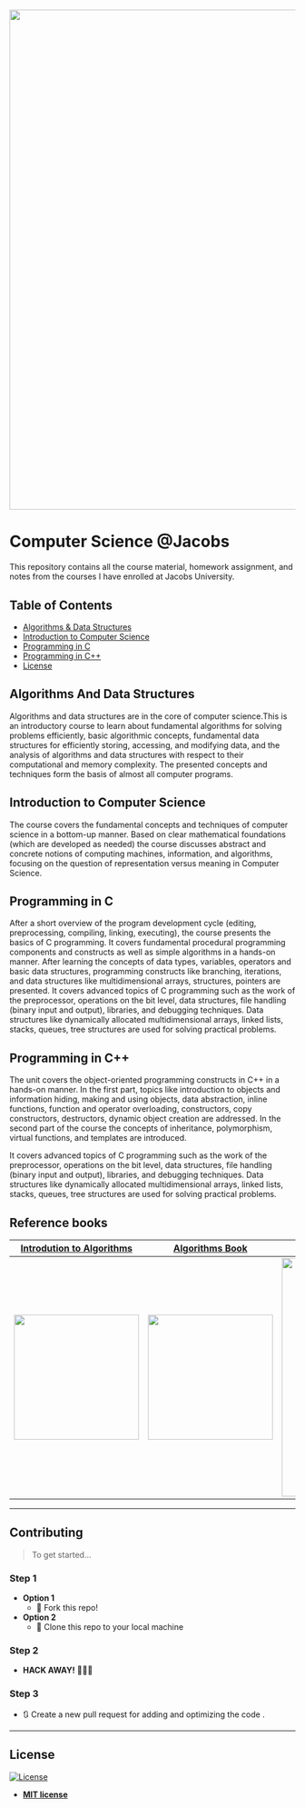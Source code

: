 # <img src="https://i.ibb.co/MPVGS2N/computer-Science.png"  width="880">
# Computer Science @Jacobs
This repository contains all the course material, homework assignment, and notes from the courses I have enrolled at Jacobs University.

## Table of Contents
* [Algorithms & Data Structures](#algorithms-and-data-structures)
* [Introduction to Computer Science](#introduction-to-computer-science)
* [Programming in C](#programming-in-c)
* [Programming in C++](#programming-in-c)
* [License](#license)

##  Algorithms And Data Structures
Algorithms and data structures are in the core of computer science.This is an introductory course to learn about fundamental algorithms for solving problems efficiently, basic algorithmic concepts, fundamental data structures for efficiently storing, accessing, and modifying data, and the analysis of algorithms and data structures with respect to their computational and memory complexity. The presented concepts and techniques form the basis of almost all computer programs.
##  Introduction to Computer Science
The course covers the fundamental concepts and techniques of computer science in a bottom-up manner. Based on clear mathematical foundations (which are developed as needed) the course discusses abstract and concrete notions of computing machines, information, and algorithms, focusing on the question of representation versus meaning in Computer Science.
##  Programming in C
After a short overview of the program development cycle (editing, preprocessing, compiling, linking, executing), the course presents the basics of C programming. It covers fundamental procedural programming components and constructs as well as simple algorithms in a hands-on manner. After learning the concepts of data types, variables, operators and basic data structures, programming constructs like branching, iterations, and data structures like multidimensional arrays, structures, pointers are presented.
It covers advanced topics of C programming such as the work of the preprocessor, operations on the bit level, data structures, file handling (binary input and output), libraries, and debugging techniques. Data structures like dynamically allocated multidimensional arrays, linked lists, stacks, queues, tree structures are used for solving practical problems.
##  Programming in C++
The unit covers the object-oriented programming constructs in C++ in a hands-on manner. In the first part, topics like introduction to objects and information hiding, making and using objects, data abstraction, inline functions, function and operator overloading, constructors, copy constructors, destructors, dynamic object creation are addressed. In the second part of the course the concepts of inheritance, polymorphism, virtual functions, and templates are introduced.

It covers advanced topics of C programming such as the work of the preprocessor, operations on the bit level, data structures, file handling (binary input and output), libraries, and debugging techniques. Data structures like dynamically allocated multidimensional arrays, linked lists, stacks, queues, tree structures are used for solving practical problems.

## Reference books

| <a href="https://ms.sapientia.ro/~kasa/Algorithms_3rd.pdf" target="_blank">**Introdution to Algorithms**</a> | <a href="https://www.amazon.com/Algorithms-4th-Robert-Sedgewick/dp/032157351X" target="_blank">**Algorithms Book**</a> | <a href="https://www.cs.usfca.edu/~galles/visualization/Algorithms.html" target="_blank">**Algorithms Visualization**</a> |
| :---: |:---:| :---:|
|<a href ="https://ms.sapientia.ro/~kasa/Algorithms_3rd.pdf"><img src="https://i.ibb.co/YPbDJ5h/Introdution-To-Algorithms.jpg"  width="220"></a>|<a href ="https://www.amazon.com/Algorithms-4th-Robert-Sedgewick/dp/032157351X"><img src="https://i.ibb.co/pZfF5dD/Algorithms.jpg"  width="220">|<a href ="https://www.cs.usfca.edu/~galles/visualization/Algorithms.html"><img src="https://media.giphy.com/media/mG7jGQf0dc8FOWqUMv/giphy.gif"  width="420"></a> |
---

## Contributing 
> To get started...
### Step 1
- **Option 1**
    - 🍴 Fork this repo!
- **Option 2**
    - 👯 Clone this repo to your local machine 
### Step 2
- **HACK AWAY!** 🔨🔨🔨
### Step 3
- 🔃 Create a new pull request for adding and optimizing the code .

---
## License
[![License](http://img.shields.io/:license-mit-blue.svg?style=flat-square)](http://badges.mit-license.org)
- **[MIT license](http://opensource.org/licenses/mit-license.php)**

